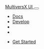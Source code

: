 <div class="container position-sticky z-index-sticky top-0">
  <div class="row">
    <div class="col-12">
      <nav class="navbar navbar-expand-lg blur border-radius-sm top-0 z-index-3 shadow position-absolute my-3 py-2 start-0 end-0 mx-2">
        <div class="container-fluid px-1">
          <a class="navbar-brand font-weight-bolder ms-lg-0 " href="{{root}}"> MultiversX UI </a>
          <button class="navbar-toggler shadow-none ms-2" type="button" data-bs-toggle="collapse" data-bs-target="#navigation" aria-controls="navigation" aria-expanded="false" aria-label="Toggle navigation">
            <span class="navbar-toggler-icon mt-2">
              <span class="navbar-toggler-bar bar1"></span>
              <span class="navbar-toggler-bar bar2"></span>
              <span class="navbar-toggler-bar bar3"></span>
            </span>
          </button>
          <div class="collapse navbar-collapse" id="navigation">
            <ul class="navbar-nav ms-auto">
              <li class="nav-item">
                <a class="nav-link text-dark font-weight-bold d-flex align-items-center me-2 " aria-current="page" href="{{root}}docs/overview/">
                  Docs
                </a>
              </li>
              <li class="nav-item">
                <a class="nav-link text-dark font-weight-bold d-flex align-items-center me-2 " aria-current="page" href="{{root}}#section-tools">
                  Develop
                </a>
              </li>
              <li class="nav-item">
                <a class="nav-link text-dark font-weight-bold d-flex align-items-center me-2 " aria-current="page" href="https://discord.com/invite/FhCJCaHdQa" rel="nofollow" target="_blank">
                  <i class="fab text-lg fa-discord"></i>
                </a>
              </li>
              <li class="nav-item">
                <a class="nav-link text-dark font-weight-bold d-flex align-items-center me-2 " aria-current="page" href="https://github.com/web3-creative-tim" rel="nofollow" target="_blank">
                  <i class="fab text-lg fa-github"></i>
                </a>
              </li>
            </ul>
            <ul class="navbar-nav d-lg-block d-none">
              <li class="nav-item ms-2">
                <a href="{{root}}docs/quick-start/" class="btn btn-sm btn-primary mb-0 border-radius-sm">Get Started</a>
              </li>
            </ul>
          </div>
        </div>
      </nav>
    </div>
  </div>
</div>

